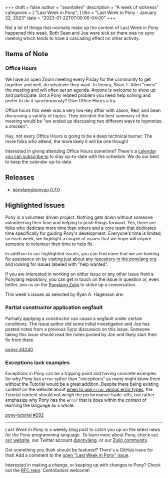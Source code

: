 +++
draft = false
author = "seantallen"
description = "A week of sickness"
categories = [
    "Last Week in Pony",
]
title = "Last Week in Pony - January 22, 2023"
date = "2023-01-22T07:00:06-04:00"
+++

Not a lot of things that normally make up the content of Last Week in Pony happened this week. Both Sean and Joe were sick so there was no sync meeting which tends to have a cascading effect on other activity.

<!--more-->

## Items of Note

### Office Hours

We have an open Zoom meeting every Friday for the community to get together and well, do whatever they want. In theory, Sean T. Allen "owns" the meeting and will often set an agenda. Anyone is welcome to show up and participate. Got a Pony related problem you need help solving and prefer to do it synchronously? Give Office Hours a try.

Office hours this week was a very low-key affair with Jason, Red, and Sean discussing a variety of topics. They decided the best summary of the meeting would be "we ended up discussing two different ways to hypnotize a chicken".

Hey, not every Office Hours is going to be a deep technical burner. The more folks who attend, the more likely it will be one though!

Interested in giving attending Office Hours sometime? There's a [calendar you can subscribe to](https://calendar.google.com/calendar/ical/4465e68ae24131ae00461a40893f2637a2c9ac510e311a44ff78680e2f183ce3%40group.calendar.google.com/public/basic.ics) to stay up-to-date with the schedule. We do our best to keep the calendar up-to-date.

## Releases

- [ponylang/ponyup 0.7.0](https://github.com/ponylang/ponylang/releases/tag/0.7.0)

## Highlighted Issues

Pony is a volunteer driven project. Nothing gets down without someone volunteering their time and helping to push things forward. Yes, there are folks who dedicate more time than others and a core team that dedicates time specifically for guiding Pony's development. Everyone's time is limited, so each week, we highlight a couple of issues that we hope will inspire someone to volunteer their time to help fix.

In addition to our highlighted issues, you can find more that we are looking for assistance on by visiting just about any [repository in the ponylang org](https://github.com/ponylang/) and looking for issues labeled with "help wanted".

If you are interested in working on either issue or any other issue from a Ponylang repository, you can get in touch on the issue in question or, even better, join us on the [Ponylang Zulip](https://ponylang.zulipchat.com/) to strike up a conversation.

This week's issues as selected by Ryan A. Hagenson are:

### Partial constructor application segfault

Partially applying a constructor can cause a segfault under certain conditions. The issue author did some initial investigation and Joe has posted notes from a previous Sync discussion on this issue. Someone taking this issue should read the notes posted by Joe and likely start their fix from there.

[ponyc #4240](https://github.com/ponylang/ponyc/issues/4240)

### Exceptions lack examples

Exceptions in Pony can be a tripping point and having concrete examples for why Pony has `error` rather than "exceptions" as many might know them without the Tutorial would be a great addition. Despite there being existing content on the website about [when to use `error` versus error types](https://www.ponylang.io/reference/pony-performance-cheatsheet/#avoid-error), the Tutorial content should not weigh the performance trade-offs, but rather emphasize why Pony has the `error` that is does within the context of learning the language as a whole.

[pony-tutorial #292](https://github.com/ponylang/pony-tutorial/issues/292)

---

_Last Week In Pony_ is a weekly blog post to catch you up on the latest news for the Pony programming language. To learn more about Pony, check out [our website](https://ponylang.io), our Twitter account [@ponylang](https://twitter.com/ponylang), or our [Zulip community](https://ponylang.zulipchat.com).

Got something you think should be featured? There's a GitHub issue for that! Add a comment to the [open "Last Week in Pony" issue](https://github.com/ponylang/ponylang.github.io/issues?q=is%3Aissue+is%3Aopen+label%3Alast-week-in-pony).

Interested in making a change, or keeping up with changes to Pony? Check out the [RFC repo](https://github.com/ponylang/rfcs). Contributors welcome!
